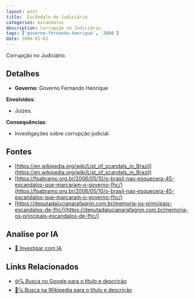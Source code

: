 ```yaml
---
layout: post
title:  Escândalo do Judiciário
categories: escandalos
description: Corrupção no Judiciário.
tags: ['governo-fernando-henrique', '2000']
date: 2000-01-01
---
```


Corrupção no Judiciário.

## Detalhes
- **Governo**: Governo Fernando Henrique

**Envolvidos**:
- Juízes.


**Consequências**:
- Investigações sobre corrupção judicial.


## Fontes
- [https://en.wikipedia.org/wiki/List_of_scandals_in_Brazil](https://en.wikipedia.org/wiki/List_of_scandals_in_Brazil)
- [https://fpabramo.org.br/2006/05/10/o-brasil-nao-esquecera-45-escandalos-que-marcaram-o-governo-fhc/](https://fpabramo.org.br/2006/05/10/o-brasil-nao-esquecera-45-escandalos-que-marcaram-o-governo-fhc/)
- [https://deputadalucianarafagnin.com.br/memoria-os-principais-escandalos-de-fhc/](https://deputadalucianarafagnin.com.br/memoria-os-principais-escandalos-de-fhc/)


## Analise por IA
- [🤖 Investigar com IA](https://www.perplexity.ai/search?q=Esc%C3%A2ndalo%20do%20Judici%C3%A1rio%20Corrup%C3%A7%C3%A3o%20no%20Judici%C3%A1rio.%20Governo%20Fernando%20Henrique)

## Links Relacionados
- [🌐🔍 Busca no Google para o título e descrição](https://www.google.com/search?q=Esc%C3%A2ndalo%20do%20Judici%C3%A1rio%20Corrup%C3%A7%C3%A3o%20no%20Judici%C3%A1rio.%20Governo%20Fernando%20Henrique)
- [📖🔍 Busca na Wikipedia para o título e descrição](https://pt.wikipedia.org/w/index.php?search=Esc%C3%A2ndalo%20do%20Judici%C3%A1rio%20Corrup%C3%A7%C3%A3o%20no%20Judici%C3%A1rio.%20Governo%20Fernando%20Henrique)

